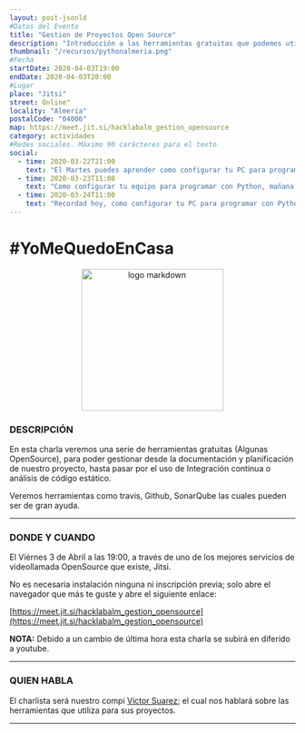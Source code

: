 ```yaml
---
layout: post-jsonld
#Datos del Evento
title: "Gestion de Proyectos Open Source"
description: "Introducción a las herramientas gratuitas que podemos utilizar en nuestros Proyectos Open Source."
thumbnail: "/recursos/pythonalmeria.png"
#Fecha
startDate: 2020-04-03T19:00
endDate: 2020-04-03T20:00
#Lugar
place: "Jitsi"
street: Online"
locality: "Almería"
postalCode: "04006"
map: https://meet.jit.si/hacklabalm_gestion_opensource
category: actividades
#Redes sociales. Máximo 90 carácteres para el texto
social:
  - time: 2020-03-22T21:00
    text: "El Martes puedes aprender como configurar tu PC para programar con Python"
  - time: 2020-03-23T11:00
    text: "Como configurar tu equipo para programar con Python, mañana a las 19:00"	
  - time: 2020-03-24T11:00
    text: "Recordad hoy, como configurar tu PC para programar con Python"
---
```


# #YoMeQuedoEnCasa

<center><img src="https://cdn.freebiesupply.com/logos/thumbs/2x/travis-ci-logo.png" alt="logo markdown" style="width: 250px"></center>

### DESCRIPCIÓN


En esta charla veremos una serie de herramientas gratuitas (Algunas OpenSource), para poder gestionar desde la documentación y planificación de nuestro proyecto, hasta pasar por el uso de Integración continua o análisis de código estático.

Veremos herramientas como travis, Github, SonarQube las cuales pueden ser de gran ayuda.

---

### DONDE Y CUANDO

El Viérnes 3 de Abril a las 19:00, a través de uno de los mejores servicios de videollamada OpenSource que existe, Jitsi.

No es necesaria instalación ninguna ni inscripción previa; solo abre el navegador que más te guste y abre el siguiente enlace:

[https://meet.jit.si/hacklabalm_gestion_opensource](https://meet.jit.si/hacklabalm_gestion_opensource)

**NOTA:** Debido a un cambio de última hora esta charla se subirá en diferido a youtube.

---

### QUIEN HABLA

El charlista será nuestro compi [Víctor Suarez](https://twitter.com/zerasul); el cual nos hablará sobre las herramientas que utiliza para sus proyectos.

---
